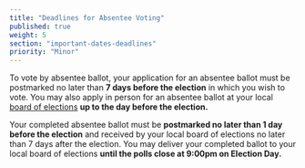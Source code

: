 ```yaml
---
title: "Deadlines for Absentee Voting"
published: true
weight: 5
section: "important-dates-deadlines"
priority: "Minor"
---
```

To vote by absentee ballot, your application for an absentee ballot must be postmarked no later than **7 days before the election** in which you wish to vote. You may also apply in person for an absentee ballot at your local [board of elections](http://www.elections.ny.gov/CountyBoards.html) **up to the day before the election.**  

Your completed absentee ballot must be **postmarked no later than 1 day before the election** and received by your local board of elections no later than 7 days after the election. You may deliver your completed ballot to your local board of elections **until the polls close at 9:00pm on Election Day.**  
